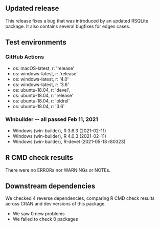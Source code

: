 ## Updated release

This release fixes a bug that was introduced by an updated RSQLite package. It also contains several bugfixes for edges cases.

## Test environments

### GitHub Actions
- os: macOS-latest,   r: 'release'
- os: windows-latest, r: 'release'
- os: windows-latest, r: '4.0'
- os: windows-latest, r: '3.6'
- os: ubuntu-18.04,   r: 'devel', 
- os: ubuntu-18.04,   r: 'release'
- os: ubuntu-18.04,   r: 'oldrel'
- os: ubuntu-18.04,   r: '3.6'
          
### Winbuilder -- all passed Feb 11, 2021
* Windows                 (win-builder), R 3.6.3 (2021-02-11)
* Windows                 (win-builder), R 4.0.3 (2021-02-11)
* Windows                 (win-builder), R-devel (2021-05-18 r80323)

## R CMD check results

There were no ERRORs nor WARNINGs or NOTEs.

## Downstream dependencies

We checked 4 reverse dependencies, comparing R CMD check results across CRAN and dev versions of this package.

 * We saw 0 new problems
 * We failed to check 0 packages

